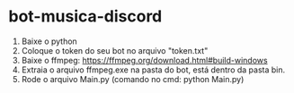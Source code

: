 # bot-musica-discord

1. Baixe o python
2. Coloque o token do seu bot no arquivo "token.txt"
3. Baixe o ffmpeg: https://ffmpeg.org/download.html#build-windows
4. Extraia o arquivo ffmpeg.exe na pasta do bot, está dentro da pasta bin.
5. Rode o arquivo Main.py (comando no cmd: python Main.py)
